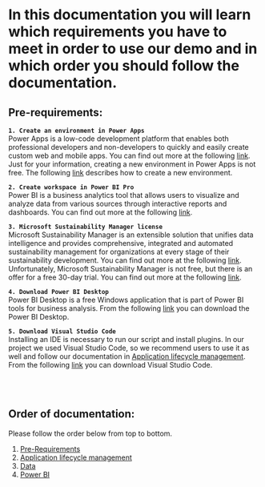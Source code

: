 # In this documentation you will learn which requirements you have to meet in order to use our demo and in which order you should follow the documentation.

## Pre-requirements:

**`1. Create an environment in Power Apps`** <br />
Power Apps is a low-code development platform that enables both professional developers and non-developers to quickly and easily create custom web and mobile apps. You can find out more at the following [link](https://powerapps.microsoft.com/en-gb/). <br />
Just for your information, creating a new environment in Power Apps is not free. The following [link](https://www.c-sharpcorner.com/article/how-to-create-a-new-environment-in-power-apps/) describes how to create a new environment.

**`2. Create workspace in Power BI Pro`** <br />
Power BI is a business analytics tool that allows users to visualize and analyze data from various sources through interactive reports and dashboards. You can find out more at the following [link](https://powerbi.microsoft.com/en-us/power-bi-pro/).

**`3. Microsoft Sustainability Manager license`** <br />
Microsoft Sustainability Manager is an extensible solution that unifies data intelligence and provides comprehensive, integrated and automated sustainability management for organizations at every stage of their sustainability development.
You can find out more at the following [link](https://learn.microsoft.com/en-us/industry/sustainability/sustainability-manager-overview).
<br />
Unfortunately, Microsoft Sustainability Manager is not free, but there is an offer for a free 30-day trial. You can find out more at the following [link](https://learn.microsoft.com/en-us/industry/sustainability/trial-setup).

**`4. Download Power BI Desktop`** <br />
Power BI Desktop is a free Windows application  that is part of Power BI tools for business analysis. From the following [link](https://powerbi.microsoft.com/de-de/downloads/) you can download the Power BI Desktop.

**`5. Download Visual Studio Code`** <br />
Installing an IDE is necessary to run our script and install plugins. In our project we used Visual Studio Code, so we recommend users to use it as well and follow our documentation in [Application lifecycle management](https://github.com/shbxio/CAP/tree/main/Application%20lifecycle%20management). From the following [link](https://code.visualstudio.com/download) you can download Visual Studio Code.

<br /> 
<br /> 

## Order of documentation:

Please follow the order below from top to bottom.

1. [Pre-Requirements](https://github.com/shbxio/CAP/tree/main/Pre-Requirements)
2. [Application lifecycle management](https://github.com/shbxio/CAP/tree/main/Application%20lifecycle%20management)
3. [Data](https://github.com/shbxio/CAP/tree/main/Data)
4. [Power BI](https://github.com/shbxio/CAP/tree/main/Power%20BI)
